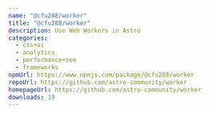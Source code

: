 ```yaml
---
name: "@cfu288/worker"
title: "@cfu288/worker"
description: Use Web Workers in Astro
categories:
  - css+ui
  - analytics
  - performance+seo
  - frameworks
npmUrl: https://www.npmjs.com/package/@cfu288/worker
repoUrl: https://github.com/astro-community/worker
homepageUrl: https://github.com/astro-community/worker
downloads: 19
---
```

